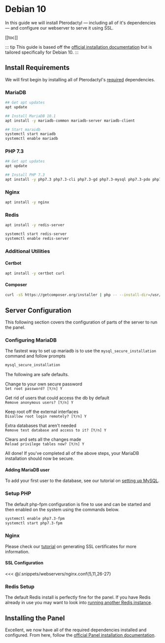 # Debian 10
In this guide we will install Pterodactyl — including all of it's dependencies — and configure our webserver
to serve it using SSL.

[[toc]]

::: tip
This guide is based off the [official installation documentation](/panel/getting_started.md) but is tailored specifically for Debian 10.
:::

## Install Requirements
We will first begin by installing all of Pterodactyl's [required](/panel/getting_started.md#dependencies) dependencies.

### MariaDB
```bash
## Get apt updates
apt update

## Install MariaDB 10.1
apt install -y mariadb-common mariadb-server mariadb-client

## Start maraidb
systemctl start mariadb
systemctl enable mariadb
```

### PHP 7.3
```bash
## Get apt updates
apt update

## Install PHP 7.3
apt install -y php7.3 php7.3-cli php7.3-gd php7.3-mysql php7.3-pdo php7.3-mbstring php7.3-tokenizer php7.3-bcmath php7.3-xml php7.3-fpm php7.3-curl php7.3-zip
```

### Nginx
```bash
apt install -y nginx
```

### Redis
```bash
apt install -y redis-server

systemctl start redis-server
systemctl enable redis-server
```

### Additional Utilities

#### Certbot
```bash
apt install -y certbot curl
```

#### Composer
```bash
curl -sS https://getcomposer.org/installer | php -- --install-dir=/usr/local/bin --filename=composer
```

## Server Configuration
This following section covers the configuration of parts of the server to run the panel.

### Configuring MariaDB
The fastest way to set up mariadb is to use the `mysql_secure_installation` command and follow prompts

```bash
mysql_secure_installation
```

The following are safe defaults.

Change to your own secure password  
`Set root password? [Y/n] Y`

Get rid of users that could access the db by default  
`Remove anonymous users? [Y/n] Y`

Keep root off the external interfaces  
`Disallow root login remotely? [Y/n] Y`

Extra databases that aren't needed  
`Remove test database and access to it? [Y/n] Y`

Clears and sets all the changes made  
`Reload privilege tables now? [Y/n] Y`

All done! If you've completed all of the above steps, your MariaDB installation should now be secure.

#### Adding MariaDB user
To add your first user to the database, see our tutorial on [setting up MySQL](/tutorials/mysql_setup.md).

### Setup PHP
The default php-fpm configuration is fine to use and can be started and then enabled on the system using the
commands below.

```bash
systemctl enable php7.3-fpm
systemctl start php7.3-fpm
```

### Nginx
Please check our [tutorial](/tutorials/creating_ssl_certificates.md) on generating SSL certificates for more information.

#### SSL Configuration
<<< @/.snippets/webservers/nginx.conf{5,11,26-27}


### Redis Setup
The default Redis install is perfectly fine for the panel. If you have Redis already in use you may want to look into
[running another Redis instance](https://community.pivotal.io/s/article/How-to-setup-and-run-multiple-Redis-server-instances-on-a-Linux-host).

## Installing the Panel
Excellent, we now have all of the required dependencies installed and configured. From here, follow the [official Panel installation documentation](/panel/getting_started.md#download-files).
